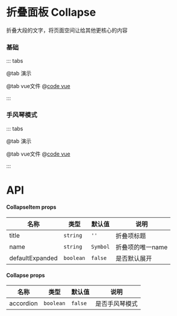 # 折叠面板  Collapse

折叠大段的文字，将页面空间让给其他更核心的内容

### 基础

::: tabs

@tab 演示
<CollapseDemo1></CollapseDemo1>

@tab vue文件
@[code vue](CollapseDemo1.vue)

:::

### 手风琴模式

::: tabs

@tab 演示
<CollapseDemo2></CollapseDemo2>

@tab vue文件
@[code vue](CollapseDemo2.vue)

:::

# API
#### CollapseItem props
| 名称         | 类型        | 默认值      | 说明         |
|------------|-----------|----------|------------|
| title     | `string`  | `''`     | 折叠项标题      |
| name     | `string`  | `Symbol` | 折叠项的唯一name |
| defaultExpanded     | `boolean` | `false`  | 是否默认展开     |

#### Collapse props
| 名称         | 类型        | 默认值       | 说明      |
|------------|-----------|-----------|---------|
| accordion     | `boolean` | `false`   | 是否手风琴模式 |
